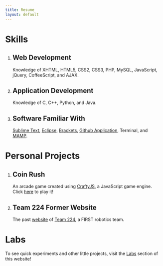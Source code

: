 ```yaml
---
title: Resume
layout: default
---
```


# Skills

1. ## Web Development
	Knowledge of XHTML, HTML5, CSS2, CSS3, PHP, MySQL, JavaScript, jQuery, CoffeeScript, and AJAX.

2. ## Application Development
	Knowledge of C, C++, Python, and Java.

3. ## Software Familiar With
	[Sublime Text](http://www.sublimetext.com/), [Eclipse](http://www.eclipse.org/), [Brackets](http://brackets.io/), [Github Application](http://mac.github.com/), Terminal, and [MAMP](http://www.mamp.info/en/index.html).

# Personal Projects

1. ## Coin Rush
	An arcade game created using [CraftyJS](http://craftyjs.com/), a JavaScript game engine. Click [here](http://srikarg.github.io/Coin-Rush/) to play it!

2. ## Team 224 Former Website
	The past [website](https://github.com/srikarg/Old-Robotics-Team-224-Website) of [Team 224](http://team224.com/), a FIRST robotics team.

# Labs

To see quick experiments and other little projects, visit the [Labs](/labs) section of this website!